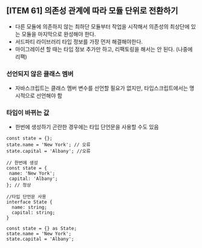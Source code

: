 ## [ITEM 61] 의존성 관계에 따라 모듈 단위로 전환하기

- 다른 모듈에 의존하지 않는 최하단 모듈부터 작업을 시작해서 의존성의 최상단에 있는 모듈을 마지막으로 완성해야 한다.
- 서드파티 라이브러리 타입 정보를 가장 먼저 해결해야한다.
- 마이그레이션 할 때는 타입 정보 추가만 하고, 리팩토링을 해서는 안 된다. (나중에 리팩)

### 선언되지 않은 클래스 멤버

- 자바스크립트는 클래스 멤버 변수를 선언할 필요가 없지만, 타입스크립트에서는 명시적으로 선언해야 함

### 타입이 바뀌는 값

- 한번에 생성하기 곤란한 경우에는 타입 단언문을 사용할 수도 있음

```tsx
const state = {};
state.name = 'New York'; // 오류
state.capital = 'Albany'; //오류

// 한번에 생성
const state = {
 name: 'New York';
 capital: 'Albany';
}; // 정상

//타입 단언문 사용
interface State {
  name: string;
  capital: string;
}

const state = {} as State;
state.name = 'New York';
state.capital = 'Albany';

```

